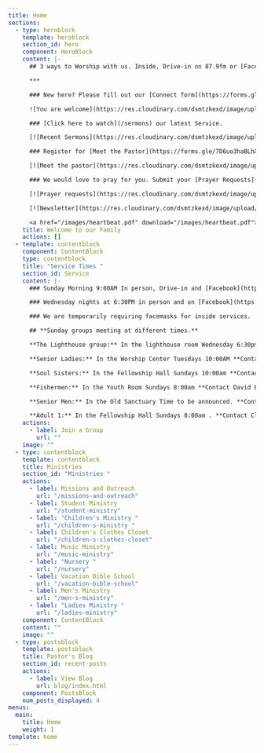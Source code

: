 ```yaml
---
title: Home
sections:
  - type: heroblock
    template: heroblock
    section_id: hero
    component: HeroBlock
    content: |-
      ## 3 ways to Worship with us. Inside, Drive-in on 87.9fm or [Facebook Live](https://www.facebook.com/groups/FBCBronson/) all at 9:00 AM Sundays

      ***

      ### New here? Please fill out our [Connect form](https://forms.gle/651RQkxsmr3C6CMV8)

      ![You are welcome](https://res.cloudinary.com/dsmtzkexd/image/upload/f_auto,q_auto/v1598367752/IMG_2343.png)

      ### [Click here to watch](/sermons) our latest Service.

      [![Recent Sermons](https://res.cloudinary.com/dsmtzkexd/image/upload/f_auto,q_auto/v1598367068/IMG_2346.png)](/sermons)

      ### Register for [Meet the Pastor](https://forms.gle/7D6uo3haBLhXf56L6) today

      [![Meet the pastor](https://res.cloudinary.com/dsmtzkexd/image/upload/f_auto,q_auto/v1598367071/IMG_2347.png)](https://forms.gle/7D6uo3haBLhXf56L6)

      ### We would love to pray for you. Submit your [Prayer Requests](https://forms.gle/duinCZesEGRo8xDs9) here

      [![Prayer requests](https://res.cloudinary.com/dsmtzkexd/image/upload/f_auto,q_auto/v1598367061/IMG_2348.png)](https://forms.gle/duinCZesEGRo8xDs9)

      [![Newsletter](https://res.cloudinary.com/dsmtzkexd/image/upload/f_auto,q_auto/v1598367066/IMG_2349.png)](/images/heartbeat.pdf)

      <a href="/images/heartbeat.pdf" download="/images/heartbeat.pdf"><h3>Click here to download our latest Newsletter</h3></a>
    title: Welcome to our Family
    actions: []
  - template: contentblock
    component: ContentBlock
    type: contentblock
    title: "Service Times "
    section_id: Service
    content: |-
      ### Sunday Morning 9:00AM In person, Drive-in and [Facebook](https://www.facebook.com/groups/FBCBronson/)

      ### Wednesday nights at 6:30PM in person and on [Facebook](https://www.facebook.com/groups/FBCBronson/)

      ### We are temporarily requiring facemasks for inside services.

      ## **Sunday groups meeting at different times.**

      **The Lighthouse group:** In the lighthouse room Wednesday 6:30pm **Contact Danny Sprague for more info:** 352-221-4847

      **Senior Ladies:** In the Worship Center Tuesdays 10:00AM **Contact Sonja Simmons for more info:** 352-538-0398

      **Soul Sisters:** In the Fellowship Hall Sundays 10:00am **Contact Candy Dean for more info:** 352-214-0015

      **Fishermen:** In the Youth Room Sundays 8:00am **Contact David Bird for more info:** 352-572-2674

      **Senior Men:** In the Old Sanctuary Time to be announced. **Contact Steve Bird for more info:** 352-817-4711

      **Adult 1:** In the Fellowship Hall Sundays 8:00am . **Contact Cliff Norris for more info:** 352-538-7609
    actions:
      - label: Join a Group
        url: ""
    image: ""
  - type: contentblock
    template: contentblock
    title: Ministries
    section_id: "Ministries "
    actions:
      - label: Missions and Outreach
        url: "/missions-and-outreach"
      - label: Student Ministry
        url: "/student-ministry"
      - label: "Children's Ministry "
        url: "/children-s-ministry "
      - label: Children's Clothes Closet
        url: "/children-s-clothes-closet"
      - label: Music Ministry
        url: "/music-ministry"
      - label: "Nursery "
        url: "/nursery"
      - label: Vacation Bible School
        url: "/vacation-bible-school"
      - label: Men's Ministry
        url: "/men-s-ministry"
      - label: "Ladies Ministry "
        url: "/ladies-ministry"
    component: ContentBlock
    content: ""
    image: ""
  - type: postsblock
    template: postsblock
    title: Pastor's Blog
    section_id: recent-posts
    actions:
      - label: View Blog
        url: blog/index.html
    component: PostsBlock
    num_posts_displayed: 4
menus:
  main:
    title: Home
    weight: 1
template: home
---
```

